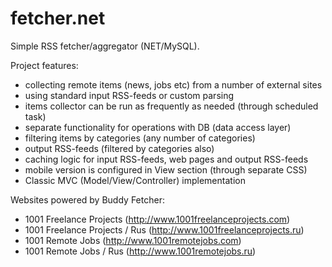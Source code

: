 # fetcher.net
Simple RSS fetcher/aggregator (NET/MySQL).

Project features:
- collecting remote items (news, jobs etc) from a number of external sites
- using standard input RSS-feeds or custom parsing
- items collector can be run as frequently as needed (through scheduled task)
- separate functionality for operations with DB (data access layer)
- filtering items by categories (any number of categories)
- output RSS-feeds (filtered by categories also)
- caching logic for input RSS-feeds, web pages and output RSS-feeds
- mobile version is configured in View section (through separate CSS)
- Classic MVC (Model/View/Controller) implementation

Websites powered by Buddy Fetcher:
- 1001 Freelance Projects (http://www.1001freelanceprojects.com)
- 1001 Freelance Projects / Rus (http://www.1001freelanceprojects.ru)
- 1001 Remote Jobs (http://www.1001remotejobs.com)
- 1001 Remote Jobs / Rus (http://www.1001remotejobs.ru)
